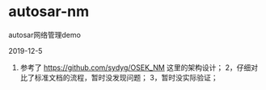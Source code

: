 # autosar-nm
autosar网络管理demo


2019-12-5
1. 参考了 https://github.com/sydyg/OSEK_NM 这里的架构设计；
2，仔细对比了标准文档的流程，暂时没发现问题；
3，暂时没实际验证；
